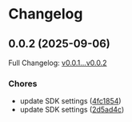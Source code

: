# Changelog

## 0.0.2 (2025-09-06)

Full Changelog: [v0.0.1...v0.0.2](https://github.com/wzhang2022/testing-stainless/compare/v0.0.1...v0.0.2)

### Chores

* update SDK settings ([4fc1854](https://github.com/wzhang2022/testing-stainless/commit/4fc1854816b79b706f82871d6e96384811a965b2))
* update SDK settings ([2d5ad4c](https://github.com/wzhang2022/testing-stainless/commit/2d5ad4cf798d25772789cdf9f877dd129d497762))
